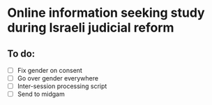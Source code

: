 # Online information seeking study during Israeli judicial reform

## To do:
- [ ] Fix gender on consent
- [ ] Go over gender everywhere
- [ ] Inter-session processing script
- [ ] Send to midgam
